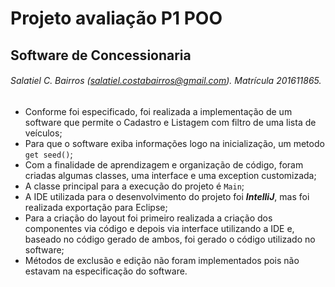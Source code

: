 # Projeto avaliação P1 POO
## Software de Concessionaria
###### Salatiel C. Bairros (salatiel.costabairros@gmail.com). Matrícula 201611865.

- Conforme foi especificado, foi realizada a implementação de um software que permite o Cadastro e Listagem com filtro de uma lista de veículos;
- Para que o software exiba informações logo na inicialização, um metodo `get seed()`;
- Com a finalidade de aprendizagem e organização de código, foram criadas algumas classes, uma interface e uma exception customizada;
- A classe principal para a execução do projeto é `Main`;
- A IDE utilizada para o desenvolvimento do projeto foi _**IntelliJ**_, mas foi realizada exportação para Eclipse;
- Para a criação do layout foi primeiro realizada a criação dos componentes via código e depois via interface utilizando a IDE e, baseado no código gerado de ambos, foi gerado o código utilizado no software;
- Métodos de exclusão e edição não foram implementados pois não estavam na especificação do software.